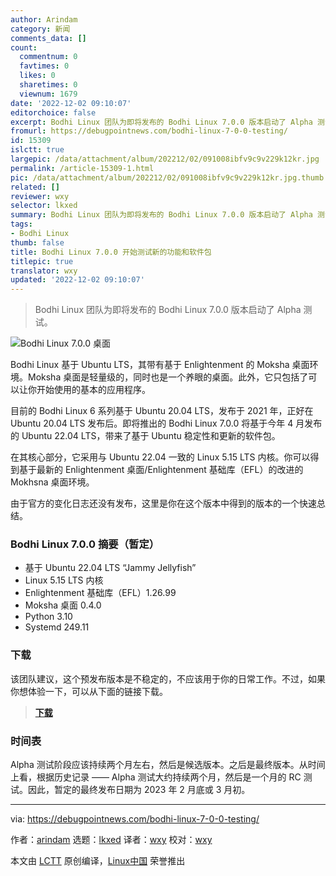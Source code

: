 ```yaml
---
author: Arindam
category: 新闻
comments_data: []
count:
  commentnum: 0
  favtimes: 0
  likes: 0
  sharetimes: 0
  viewnum: 1679
date: '2022-12-02 09:10:07'
editorchoice: false
excerpt: Bodhi Linux 团队为即将发布的 Bodhi Linux 7.0.0 版本启动了 Alpha 测试。
fromurl: https://debugpointnews.com/bodhi-linux-7-0-0-testing/
id: 15309
islctt: true
largepic: /data/attachment/album/202212/02/091008ibfv9c9v229k12kr.jpg
permalink: /article-15309-1.html
pic: /data/attachment/album/202212/02/091008ibfv9c9v229k12kr.jpg.thumb.jpg
related: []
reviewer: wxy
selector: lkxed
summary: Bodhi Linux 团队为即将发布的 Bodhi Linux 7.0.0 版本启动了 Alpha 测试。
tags:
- Bodhi Linux
thumb: false
title: Bodhi Linux 7.0.0 开始测试新的功能和软件包
titlepic: true
translator: wxy
updated: '2022-12-02 09:10:07'
---
```



> 
> Bodhi Linux 团队为即将发布的 Bodhi Linux 7.0.0 版本启动了 Alpha 测试。
> 
> 
> 


![Bodhi Linux 7.0.0 桌面](/data/attachment/album/202212/02/091008ibfv9c9v229k12kr.jpg)


Bodhi Linux 基于 Ubuntu LTS，其带有基于 Enlightenment 的 Moksha 桌面环境。Moksha 桌面是轻量级的，同时也是一个养眼的桌面。此外，它只包括了可以让你开始使用的基本的应用程序。


目前的 Bodhi Linux 6 系列基于 Ubuntu 20.04 LTS，发布于 2021 年，正好在 Ubuntu 20.04 LTS 发布后。即将推出的 Bodhi Linux 7.0.0 将基于今年 4 月发布的 Ubuntu 22.04 LTS，带来了基于 Ubuntu 稳定性和更新的软件包。


在其核心部分，它采用与 Ubuntu 22.04 一致的 Linux 5.15 LTS 内核。你可以得到基于最新的 Enlightenment 桌面/Enlightenment 基础库（EFL）的改进的 Mokhsna 桌面环境。


由于官方的变化日志还没有发布，这里是你在这个版本中得到的版本的一个快速总结。


### Bodhi Linux 7.0.0 摘要（暂定）


* 基于 Ubuntu 22.04 LTS “Jammy Jellyfish”
* Linux 5.15 LTS 内核
* Enlightenment 基础库（EFL）1.26.99
* Moksha 桌面 0.4.0
* Python 3.10
* Systemd 249.11


### 下载


该团队建议，这个预发布版本是不稳定的，不应该用于你的日常工作。不过，如果你想体验一下，可以从下面的链接下载。



> 
> **[下载](https://sourceforge.net/projects/bodhidev/files/7.0.0-alpha/)**
> 
> 
> 


### 时间表


Alpha 测试阶段应该持续两个月左右，然后是候选版本。之后是最终版本。从时间上看，根据历史记录 —— Alpha 测试大约持续两个月，然后是一个月的 RC 测试。因此，暂定的最终发布日期为 2023 年 2 月底或 3 月初。




---


via: <https://debugpointnews.com/bodhi-linux-7-0-0-testing/>


作者：[arindam](https://debugpointnews.com/author/dpicubegmail-com/) 选题：[lkxed](https://github.com/lkxed) 译者：[wxy](https://github.com/wxy) 校对：[wxy](https://github.com/wxy)


本文由 [LCTT](https://github.com/LCTT/TranslateProject) 原创编译，[Linux中国](https://linux.cn/) 荣誉推出